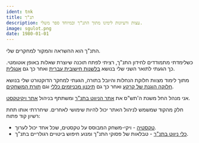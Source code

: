 ```yaml
---
ident: tnk
title: תנ"ך
description: עצות ורעיונות לימינו מתוך התנ"ך ובמיוחד ספר משלי.
image: sgulot.png
date: 1980-01-01
---
```

התנ"ך הוא ההשראה והמקור למחקרים שלי.

כשלימדתי מתמודדים לחידון התנ"ך, רציתי לפתח תוכנה שיוצרת שאלות באופן אוטומטי.
כך הגעתי לתואר השני שלי בנושא [בלשנות חישובית עברית][T5] 
ואחר כך גם [אנגלית][T4].

מתוך לימוד מצוות חלוקת הנחלות והיובל בתורה, הגעתי למחקר הדוקטורט שלי בנושא
[חלוקה הוגנת של קרקע][T1]
ואחר כך גם  [תיכנון מכניזמים כללי][T2] 
וגם
[תורת המשחקים][T3].

אני מנהל החל משנת ה'תש"ס את
[אתר הניווט בתנ"ך][1]
ומשתתף בניהול 
[אתר ויקיטקסט][2].

חלק מהקוד שמשמש לניהול האתר יכול להיות שימושי לאחרים. שיחררתי אותו תחת רשיון קוד פתוח:

* [טקסטיה][P4] - ויקי-משחק המבוסס על טקסטים, שכל אחד יכול לערוך.
* [כלי ניווט בתנ"ך][P5] - טבלאות של פסוקי התנ"ך ומנוע חיפוש ביטויים רגולריים בתנ"ך. 

[1]: http://tora.us.fm/tnk1
[2]: http://he.wikisource.org/wiki/User:Erel_Segal
[P4]: https://github.com/erelsgl/textia
[P5]: https://github.com/erelsgl/tnk
[T1]: {{site.baseurl}}/topics/{{page.lang}}/fairness
[T2]: {{site.baseurl}}/topics/{{page.lang}}/auctions
[T3]: {{site.baseurl}}/topics/{{page.lang}}/repeatedgames
[T4]: {{site.baseurl}}/topics/{{page.lang}}/negochat
[T5]: {{site.baseurl}}/topics/{{page.lang}}/hebnlp
